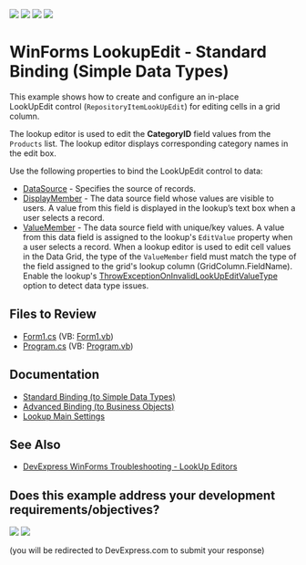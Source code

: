 <!-- default badges list -->
![](https://img.shields.io/endpoint?url=https://codecentral.devexpress.com/api/v1/VersionRange/128623235/24.2.1%2B)
[![](https://img.shields.io/badge/Open_in_DevExpress_Support_Center-FF7200?style=flat-square&logo=DevExpress&logoColor=white)](https://supportcenter.devexpress.com/ticket/details/T378801)
[![](https://img.shields.io/badge/📖_How_to_use_DevExpress_Examples-e9f6fc?style=flat-square)](https://docs.devexpress.com/GeneralInformation/403183)
[![](https://img.shields.io/badge/💬_Leave_Feedback-feecdd?style=flat-square)](#does-this-example-address-your-development-requirementsobjectives)
<!-- default badges end -->
<!-- default file list -->

# WinForms LookupEdit - Standard Binding (Simple Data Types)

This example shows how to create and configure an in-place LookUpEdit control (`RepositoryItemLookUpEdit`) for editing cells in a grid column.

The lookup editor is used to edit the **CategoryID** field values from the `Products` list. The lookup editor displays corresponding category names in the edit box. 

Use the following properties to bind the LookUpEdit control to data:

* [DataSource](https://docs.devexpress.com/WindowsForms/DevExpress.XtraEditors.Repository.RepositoryItemLookUpEditBase.DataSource) - Specifies the source of records.
* [DisplayMember](https://docs.devexpress.com/WindowsForms/DevExpress.XtraEditors.Repository.RepositoryItemLookUpEditBase.DisplayMember) - The data source field whose values are visible to users. A value from this field is displayed in the lookup’s text box when a user selects a record. 
* [ValueMember](https://docs.devexpress.com/WindowsForms/DevExpress.XtraEditors.Repository.RepositoryItemLookUpEditBase.ValueMember) - The data source field with unique/key values. A value from this data field is assigned to the lookup's `EditValue` property when a user selects a record. When a lookup editor is used to edit cell values in the Data Grid, the type of the `ValueMember` field must match the type of the field assigned to the grid's lookup column (GridColumn.FieldName). Enable the lookup's [ThrowExceptionOnInvalidLookUpEditValueType](https://docs.devexpress.com/WindowsForms/DevExpress.XtraEditors.Repository.RepositoryItemLookUpEditBase.ThrowExceptionOnInvalidLookUpEditValueType) option to detect data type issues.

## Files to Review

* [Form1.cs](./CS/LookupEdit-StandardBinding/Form1.cs) (VB: [Form1.vb](./VB/LookupEdit-StandardBinding/Form1.vb))
* [Program.cs](./CS/LookupEdit-StandardBinding/Program.cs) (VB: [Program.vb](./VB/LookupEdit-StandardBinding/Program.vb))

## Documentation

* [Standard Binding (to Simple Data Types)](https://docs.devexpress.com/WindowsForms/116015/controls-and-libraries/editors-and-simple-controls/lookup-editors/standard-binding-to-simple-data-types)
* [Advanced Binding (to Business Objects)](https://docs.devexpress.com/WindowsForms/116016/controls-and-libraries/editors-and-simple-controls/lookup-editors/advanced-binding-to-business-objects)
* [Lookup Main Settings](https://docs.devexpress.com/WindowsForms/116029/controls-and-libraries/editors-and-simple-controls/lookup-editors/lookup-editors-and-main-settings)

## See Also

* [DevExpress WinForms Troubleshooting - LookUp Editors](https://go.devexpress.com/CheatSheets_WinForms_Examples_T929986.aspx)
<!-- feedback -->
## Does this example address your development requirements/objectives?

[<img src="https://www.devexpress.com/support/examples/i/yes-button.svg"/>](https://www.devexpress.com/support/examples/survey.xml?utm_source=github&utm_campaign=winforms-lookupedit-bind-to-simple-data-types&~~~was_helpful=yes) [<img src="https://www.devexpress.com/support/examples/i/no-button.svg"/>](https://www.devexpress.com/support/examples/survey.xml?utm_source=github&utm_campaign=winforms-lookupedit-bind-to-simple-data-types&~~~was_helpful=no)

(you will be redirected to DevExpress.com to submit your response)
<!-- feedback end -->
